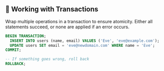 ## 🔄 Working with Transactions

Wrap multiple operations in a transaction to ensure atomicity. Either all statements succeed, or none are applied if an error occurs.

```sql
BEGIN TRANSACTION;
  INSERT INTO users (name, email) VALUES ('Eve', 'eve@example.com');
  UPDATE users SET email = 'eve@newdomain.com' WHERE name = 'Eve';
COMMIT;

-- If something goes wrong, roll back
ROLLBACK;
```
